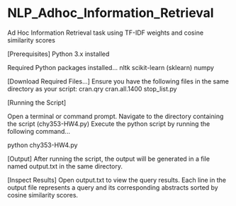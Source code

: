 # NLP_Adhoc_Information_Retrieval
Ad Hoc Information Retrieval task using TF-IDF weights and cosine similarity scores

[Prerequisites]
Python 3.x installed

Required Python packages installed...
nltk
scikit-learn (sklearn)
numpy

[Download Required Files...]
Ensure you have the following files in the same directory as your script:
cran.qry
cran.all.1400
stop_list.py

[Running the Script]

Open a terminal or command prompt.
Navigate to the directory containing the script (chy353-HW4.py)
Execute the python script by running the following command...

python chy353-HW4.py

[Output]
After running the script, the output will be generated in a file named output.txt in the same directory.

[Inspect Results]
Open output.txt to view the query results.
Each line in the output file represents a query and its corresponding abstracts sorted by cosine similarity scores.
